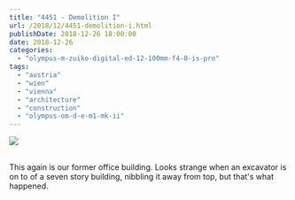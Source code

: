 ```yaml
---
title: "4451 - Demolition I"
url: /2018/12/4451-demolition-i.html
publishDate: 2018-12-26 18:00:00
date: 2018-12-26
categories: 
  - "olympus-m-zuiko-digital-ed-12-100mm-f4-0-is-pro"
tags: 
  - "austria"
  - "wien"
  - "vienna"
  - "architecture"
  - "construction"
  - "olympus-om-d-e-m1-mk-ii"
---
```

<div class="container">
<div class="center"><a target="_blank" href="https://d25zfm9zpd7gm5.cloudfront.net/1200x1200/2017/20171011_081654_lr.jpg"><img class="webfeedsFeaturedVisual" src="https://d25zfm9zpd7gm5.cloudfront.net/0600x0600/2017/20171011_081654_lr.jpg" /></a></div>
</div>
<br />

This again is our former office building. Looks strange when an
excavator is on to of a seven story building, nibbling it away from
top, but that's what happened.
